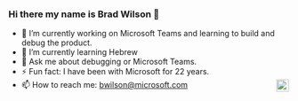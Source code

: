 ### Hi there my name is Brad Wilson 👋

- 🔭 I’m currently working on Microsoft Teams and learning to build and debug the product.
- 🌱 I’m currently learning Hebrew
- 💬 Ask me about debugging or Microsoft Teams.
- ⚡ Fun fact: I have been with Microsoft for 22 years.
- 📫 How to reach me: bwilson@microsoft.com <a href="https://www.linkedin.com/in/ncbwilson/"> <img align="right" alt="Brad Wilson on LinkedIn" width="22px" src="https://raw.githubusercontent.com/peterthehan/peterthehan/master/assets/linkedin.svg"/>

